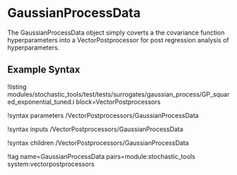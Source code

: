# GaussianProcessData

The GaussianProcessData object simply coverts a the covariance function hyperparameters into a VectorPostprocessor for post regression analysis of hyperparameters.

## Example Syntax

!listing modules/stochastic_tools/test/tests/surrogates/gaussian_process/GP_squared_exponential_tuned.i block=VectorPostprocessors

!syntax parameters /VectorPostprocessors/GaussianProcessData

!syntax inputs /VectorPostprocessors/GaussianProcessData

!syntax children /VectorPostprocessors/GaussianProcessData

!tag name=GaussianProcessData pairs=module:stochastic_tools system:vectorpostprocessors
